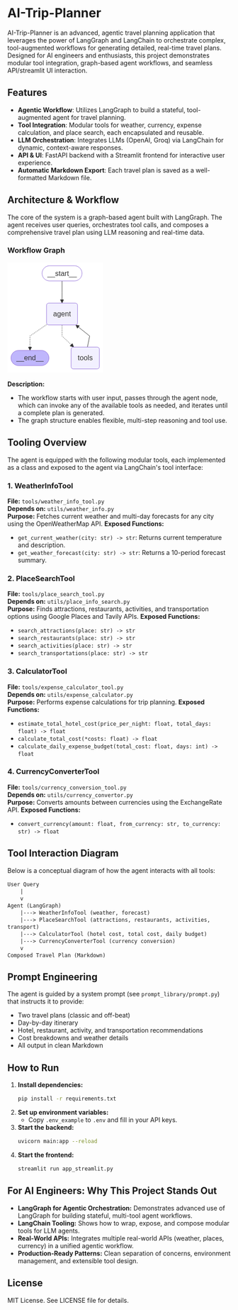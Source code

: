 # AI-Trip-Planner

AI-Trip-Planner is an advanced, agentic travel planning application that leverages the power of LangGraph and LangChain to orchestrate complex, tool-augmented workflows for generating detailed, real-time travel plans. Designed for AI engineers and enthusiasts, this project demonstrates modular tool integration, graph-based agent workflows, and seamless API/streamlit UI interaction.

## Features

- **Agentic Workflow**: Utilizes LangGraph to build a stateful, tool-augmented agent for travel planning.
- **Tool Integration**: Modular tools for weather, currency, expense calculation, and place search, each encapsulated and reusable.
- **LLM Orchestration**: Integrates LLMs (OpenAI, Groq) via LangChain for dynamic, context-aware responses.
- **API & UI**: FastAPI backend with a Streamlit frontend for interactive user experience.
- **Automatic Markdown Export**: Each travel plan is saved as a well-formatted Markdown file.

## Architecture & Workflow

The core of the system is a graph-based agent built with LangGraph. The agent receives user queries, orchestrates tool calls, and composes a comprehensive travel plan using LLM reasoning and real-time data.

### Workflow Graph

![Workflow Graph](my_graph.png)

**Description:**
- The workflow starts with user input, passes through the agent node, which can invoke any of the available tools as needed, and iterates until a complete plan is generated.
- The graph structure enables flexible, multi-step reasoning and tool use.

## Tooling Overview

The agent is equipped with the following modular tools, each implemented as a class and exposed to the agent via LangChain's tool interface:

### 1. WeatherInfoTool
**File:** `tools/weather_info_tool.py`  
**Depends on:** `utils/weather_info.py`  
**Purpose:** Fetches current weather and multi-day forecasts for any city using the OpenWeatherMap API.
**Exposed Functions:**
  - `get_current_weather(city: str) -> str`: Returns current temperature and description.
  - `get_weather_forecast(city: str) -> str`: Returns a 10-period forecast summary.

### 2. PlaceSearchTool
**File:** `tools/place_search_tool.py`  
**Depends on:** `utils/place_info_search.py`  
**Purpose:** Finds attractions, restaurants, activities, and transportation options using Google Places and Tavily APIs.
**Exposed Functions:**
  - `search_attractions(place: str) -> str`
  - `search_restaurants(place: str) -> str`
  - `search_activities(place: str) -> str`
  - `search_transportations(place: str) -> str`

### 3. CalculatorTool
**File:** `tools/expense_calculator_tool.py`  
**Depends on:** `utils/expense_calculator.py`  
**Purpose:** Performs expense calculations for trip planning.
**Exposed Functions:**
  - `estimate_total_hotel_cost(price_per_night: float, total_days: float) -> float`
  - `calculate_total_cost(*costs: float) -> float`
  - `calculate_daily_expense_budget(total_cost: float, days: int) -> float`

### 4. CurrencyConverterTool
**File:** `tools/currency_conversion_tool.py`  
**Depends on:** `utils/currency_convertor.py`  
**Purpose:** Converts amounts between currencies using the ExchangeRate API.
**Exposed Functions:**
  - `convert_currency(amount: float, from_currency: str, to_currency: str) -> float`

## Tool Interaction Diagram

Below is a conceptual diagram of how the agent interacts with all tools:

```
User Query
	|
	v
Agent (LangGraph)
	|---> WeatherInfoTool (weather, forecast)
	|---> PlaceSearchTool (attractions, restaurants, activities, transport)
	|---> CalculatorTool (hotel cost, total cost, daily budget)
	|---> CurrencyConverterTool (currency conversion)
	v
Composed Travel Plan (Markdown)
```

## Prompt Engineering

The agent is guided by a system prompt (see `prompt_library/prompt.py`) that instructs it to provide:
- Two travel plans (classic and off-beat)
- Day-by-day itinerary
- Hotel, restaurant, activity, and transportation recommendations
- Cost breakdowns and weather details
- All output in clean Markdown

## How to Run

1. **Install dependencies:**
	```sh
	pip install -r requirements.txt
	```
2. **Set up environment variables:**
	- Copy `.env_example` to `.env` and fill in your API keys.
3. **Start the backend:**
	```sh
	uvicorn main:app --reload
	```
4. **Start the frontend:**
	```sh
	streamlit run app_streamlit.py
	```

## For AI Engineers: Why This Project Stands Out

- **LangGraph for Agentic Orchestration:** Demonstrates advanced use of LangGraph for building stateful, multi-tool agent workflows.
- **LangChain Tooling:** Shows how to wrap, expose, and compose modular tools for LLM agents.
- **Real-World APIs:** Integrates multiple real-world APIs (weather, places, currency) in a unified agentic workflow.
- **Production-Ready Patterns:** Clean separation of concerns, environment management, and extensible tool design.

## License

MIT License. See LICENSE file for details.
